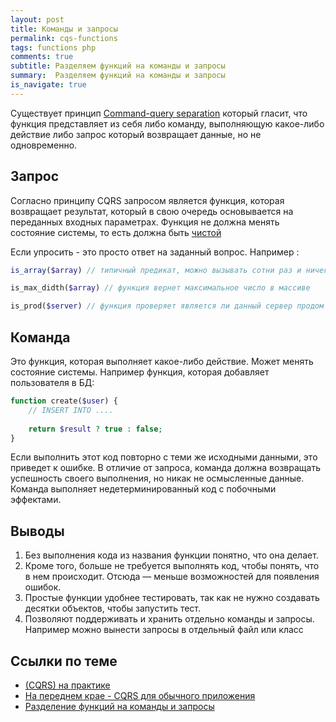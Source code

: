 ```yaml
---
layout: post
title: Команды и запросы
permalink: cqs-functions
tags: functions php
comments: true
subtitle: Разделяем функций на команды и запросы
summary:  Разделяем функций на команды и запросы
is_navigate: true
---
```


Существует принцип [Command-query separation](https://ru.wikipedia.org/wiki/CQRS) который гласит, что функция представляет из
себя либо команду, выполняющую какое-либо действие либо запрос который возвращает данные, но не одновременно.
 
## Запрос

Согласно принципу CQRS запросом является функция, которая возвращает результат, 
который в свою очередь основывается на переданных входных параметрах.
Функция не должна менять состояние системы, то есть должна быть [чистой](https://lexusalex.ru/pure-functions)

Если упросить - это просто ответ на заданный вопрос. Например :

~~~php
is_array($array) // типичный предикат, можно вызывать сотни раз и ничего не сломается

is_max_didth($array) // функция вернет максимальное число в массиве

is_prod($server) // функция проверяет является ли данный сервер продом
~~~

## Команда

Это функция, которая выполняет какое-либо действие. 
Может менять состояние системы.
Например функция, которая добавляет пользователя в БД:

~~~php
function create($user) {
    // INSERT INTO ....
    
    return $result ? true : false;
}
~~~

Если выполнить этот код повторно с теми же исходными данными, это приведет к ошибке.
В отличие от запроса, команда должна возвращать успешность своего выполнения, но никак не осмысленные данные. 
Команда выполняет недетерминированный код с побочными эффектами.

## Выводы

1. Без выполнения кода из названия функции понятно, что она делает.
2. Кроме того, больше не требуется выполнять код, чтобы понять, что в нем происходит. Отсюда — меньше возможностей для появления ошибок.
3. Простые функции удобнее тестировать, так как не нужно создавать десятки объектов, чтобы запустить тест.
4. Позволяют поддерживать и хранить отдельно команды и запросы. Например можно вынести запросы в отдельный файл или класс

## Ссылки по теме

- [(CQRS) на практике](https://blog.byndyu.ru/2014/07/command-and-query-responsibility.html)
- [На переднем крае - CQRS для обычного приложения](https://msdn.microsoft.com/ru-ru/magazine/mt147237.aspx)
- [Разделение функций на команды и запросы](https://bespoyasov.ru/blog/commands-and-queries/)